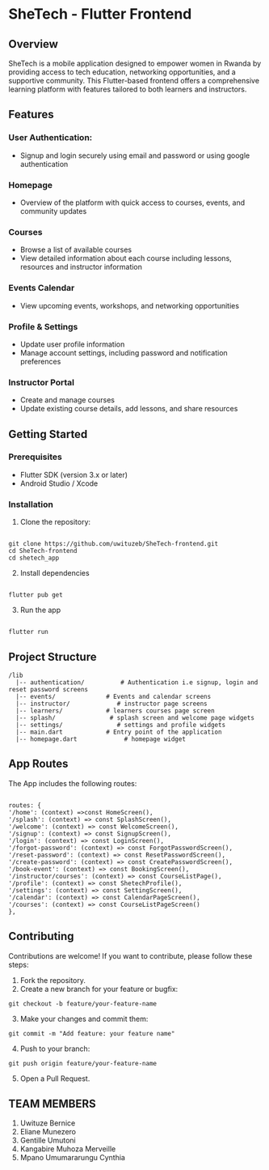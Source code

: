# SheTech - Flutter Frontend

## Overview

SheTech is a mobile application designed to empower women in Rwanda by providing access to tech education, networking opportunities, and a supportive community. 
This Flutter-based frontend offers a comprehensive learning platform with features tailored to both learners and instructors.

## Features

### User Authentication:

  - Signup and login securely using email and password or using google authentication

### Homepage

  - Overview of the platform with quick access to courses, events, and community updates

### Courses

  - Browse a list of available courses
  - View detailed information about each course including lessons, resources and instructor information

### Events Calendar

  - View upcoming events, workshops, and networking opportunities

### Profile & Settings

  - Update user profile information
  - Manage account settings, including password and notification preferences

### Instructor Portal

  - Create and manage courses
  - Update existing course details, add lessons, and share resources

## Getting Started

### Prerequisites

- Flutter SDK (version 3.x or later)
- Android Studio / Xcode

### Installation

1. Clone the repository:

```

git clone https://github.com/uwituzeb/SheTech-frontend.git
cd SheTech-frontend
cd shetech_app

```

2.  Install dependencies

```

flutter pub get

```

3. Run the app

```

flutter run

```

## Project Structure

```
/lib
  |-- authentication/          # Authentication i.e signup, login and reset password screens
  |-- events/              # Events and calendar screens
  |-- instructor/             # instructor page screens
  |-- learners/            # learners courses page screen
  |-- splash/               # splash screen and welcome page widgets
  |-- settings/               # settings and profile widgets
  |-- main.dart            # Entry point of the application
  |-- homepage.dart             # homepage widget
```

## App Routes

The App includes the following routes:

```

routes: {
'/home': (context) =>const HomeScreen(),
'/splash': (context) => const SplashScreen(),
'/welcome': (context) => const WelcomeScreen(),
'/signup': (context) => const SignupScreen(),
'/login': (context) => const LoginScreen(),
'/forgot-password': (context) => const ForgotPasswordScreen(),
'/reset-password': (context) => const ResetPasswordScreen(),
'/create-password': (context) => const CreatePasswordScreen(),
'/book-event': (context) => const BookingScreen(),
'/instructor/courses': (context) => const CourseListPage(),
'/profile': (context) => const ShetechProfile(),
'/settings': (context) => const SettingScreen(),
'/calendar': (context) => const CalendarPageScreen(),
'/courses': (context) => const CourseListPageScreen()
},

```

## Contributing

Contributions are welcome! If you want to contribute, please follow these steps:

1. Fork the repository.
2. Create a new branch for your feature or bugfix:
   
`git checkout -b feature/your-feature-name`

3. Make your changes and commit them:
   
`git commit -m "Add feature: your feature name"`

4. Push to your branch:
   
`git push origin feature/your-feature-name`

5. Open a Pull Request.

## TEAM MEMBERS

1. Uwituze Bernice
2. Eliane Munezero
3. Gentille Umutoni
4. Kangabire Muhoza Merveille
5. Mpano Umumararungu Cynthia




